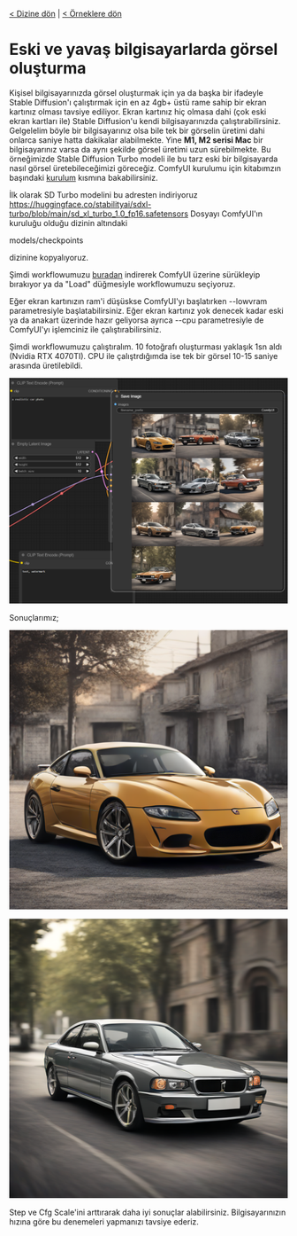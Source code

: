 <a href="/">< Dizine dön</a> | <a href="/ornekler">< Örneklere dön</a>

# Eski ve yavaş bilgisayarlarda görsel oluşturma

Kişisel bilgisayarınızda görsel oluşturmak için ya da başka bir ifadeyle Stable Diffusion'ı çalıştırmak için en az 4gb+ üstü rame sahip bir ekran kartınız olması tavsiye ediliyor.
Ekran kartınız hiç olmasa dahi (çok eski ekran kartları ile) Stable Diffusion'u kendi bilgisayarınızda çalıştırabilirsiniz. Gelgelelim böyle bir bilgisayarınız olsa bile tek bir görselin üretimi dahi onlarca saniye hatta dakikalar alabilmekte. Yine <strong>M1, M2 serisi Mac</strong> bir bilgisayarınız varsa da aynı şekilde görsel üretimi uzun sürebilmekte. Bu örneğimizde Stable Diffusion Turbo modeli ile bu tarz eski bir bilgisayarda nasıl görsel üretebileceğimizi göreceğiz. ComfyUI kurulumu için kitabımzın başındaki [kurulum](https://github.com/aokocax/100-ornekle-yapay-zeka-ile-gorsel-tasarimi/blob/main/kurulumlar/comfyui.md) kısmına bakabilirsiniz.

İlk olarak SD Turbo modelini bu adresten indiriyoruz https://huggingface.co/stabilityai/sdxl-turbo/blob/main/sd_xl_turbo_1.0_fp16.safetensors
Dosyayı ComfyUI'ın kuruluğu olduğu dizinin altındaki
 
models/checkpoints 

dizinine kopyalıyoruz.

Şimdi workflowumuzu [buradan](gorseller/workflow/sanatai_sd_turbo.json) indirerek ComfyUI üzerine sürükleyip bırakıyor ya da "Load" düğmesiyle workflowumuzu seçiyoruz.

Eğer ekran kartınızın ram'i düşüskse ComfyUI'yı başlatırken  --lowvram parametresiyle başlatabilirsiniz. Eğer ekran kartınız yok denecek kadar eski ya da anakart üzerinde hazır geliyorsa ayrıca --cpu parametresiyle de ComfyUI'yı işlemciniz ile çalıştırabilirsiniz.

Şimdi workflowumuzu çalıştıralım. 10 fotoğrafı oluşturması yaklaşık 1sn aldı (Nvidia RTX 4070TI). CPU ile çalıştrdığımda ise tek bir görsel 10-15 saniye arasında üretilebildi.

![alt text](/gorseller/sd-turbo-1.png)


Sonuçlarımız;

![alt text](/gorseller/sd-turbo-2.png)

![alt text](/gorseller/sd-turbo-3.png)


Step ve Cfg Scale'ini arttırarak daha iyi sonuçlar alabilirsiniz. Bilgisayarınızın hızına göre bu denemeleri yapmanızı tavsiye ederiz.





